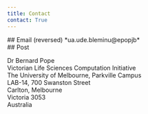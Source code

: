 ```yaml
---
title: Contact
contact: True
---
```



<div class="pure-g">
<div class="pure-u-1-2">
## Email 
(reversed) *ua.ude.bleminu@epopjb*
</div>

<div class="pure-u-1-2">
## Post

Dr Bernard Pope \
Victorian Life Sciences Computation Initiative \
The University of Melbourne, Parkville Campus \
LAB-14, 700 Swanston Street \
Carlton, Melbourne \
Victoria 3053 \
Australia
</div>

</div>
